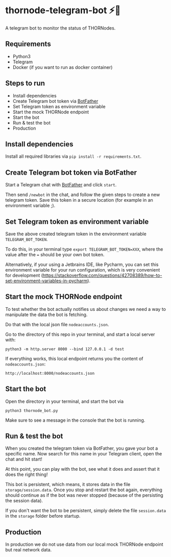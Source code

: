 # thornode-telegram-bot ⚡🤖
A telegram bot to monitor the status of THORNodes.

## Requirements
* Python3
* Telegram
* Docker (if you want to run as docker container)

## Steps to run
* Install dependencies
* Create Telegram bot token via [BotFather](https://t.me/BotFather)
* Set Telegram token as environment variable
* Start the mock THORNode endpoint
* Start the bot
* Run & test the bot
* Production

## Install dependencies
Install all required libraries via `pip install -r requirements.txt`.

## Create Telegram bot token via BotFather
Start a Telegram chat with [BotFather](https://t.me/BotFather) and click `start`.

Then send `/newbot` in the chat, and follow the given steps to create a new telegram token. Save this token in a secure location (for example in an environment variable ;).

## Set Telegram token as environment variable
Save the above created telegram token in the environment variable `TELEGRAM_BOT_TOKEN`.

To do this, in your terminal type `export TELEGRAM_BOT_TOKEN=XXX`, where the value after the `=` should be your own bot token.

Alternatively, if your using a Jetbrains IDE, like Pycharm, you can set this environment variable for your run configuration, which is very convenient for development (https://stackoverflow.com/questions/42708389/how-to-set-environment-variables-in-pycharm).

## Start the mock THORNode endpoint
To test whether the bot actually notifies us about changes we need a way to manipulate the data the bot is fetching.

Do that with the local json file `nodeaccounts.json`.

Go to the directory of this repo in your terminal, and start a local server with:

```
python3 -m http.server 8000 --bind 127.0.0.1 -d test
```

If everything works, this local endpoint returns you the content of `nodeaccounts.json`:
```
http://localhost:8000/nodeaccounts.json
```

## Start the bot
Open the directory in your terminal, and start the bot via
```
python3 thornode_bot.py
```

Make sure to see a message in the console that the bot is running.

## Run & test the bot
When you created the telegram token via BotFather, you gave your bot a specific name. Now search for this name in your Telegram client, open the chat and hit start!

At this point, you can play with the bot, see what it does and assert that it does the right thing!

This bot is persistent, which means, it stores data in the file `storage/session.data`.  Once you stop and restart the bot again, everything should continue as if the bot was never stopped (because of the persisting the session data).

If you don't want the bot to be persistent, simply delete the file `session.data` in the `storage` folder before startup.

## Production
In production we do not use data from our local mock THORNode endpoint but real network data.
